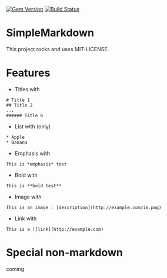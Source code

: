 [![Gem Version](https://badge.fury.io/rb/simple_markdown.svg)](http://badge.fury.io/rb/simple_markdown) [![Build Status](https://travis-ci.org/JS-Tech/simple_markdown.svg?branch=master)](https://travis-ci.org/JS-Tech/simple_markdown)

# SimpleMarkdown

This project rocks and uses MIT-LICENSE.

# Features

* Titles with
```
# Title 1
## Title 2
...
###### Title 6
```
* List with (only)
```
* Apple
* Banana
```
* Emphasis with
```
This is *emphasis* test
```
* Bold with
```
This is **bold test**
```
* Image with
```
This is an image : [description](http://example.com/im.png)
```
* Link with
```
This is a ![link](http://example.com)
```

# Special non-markdown
coming
